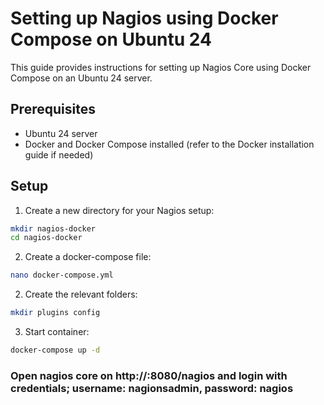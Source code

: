 # Setting up Nagios using Docker Compose on Ubuntu 24

This guide provides instructions for setting up Nagios Core using Docker Compose on an Ubuntu 24 server.

## Prerequisites

- Ubuntu 24 server
- Docker and Docker Compose installed (refer to the Docker installation guide if needed)

## Setup

1. Create a new directory for your Nagios setup:

```bash
mkdir nagios-docker
cd nagios-docker
```

2. Create a docker-compose file:

```bash
nano docker-compose.yml
```

2. Create the relevant folders:

```bash
mkdir plugins config
```

3. Start container:

```bash
docker-compose up -d
```

### Open nagios core on http://<ipaddress>:8080/nagios and login with credentials; username: nagionsadmin, password: nagios

